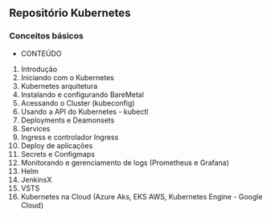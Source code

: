 ## Repositório Kubernetes

### Conceitos básicos 

* CONTEÚDO

1. Introdução
2. Iniciando com o Kubernetes
3. Kubernetes arquitetura
4. Instalando e configurando BareMetal
5. Acessando o Cluster (kubeconfig)
6. Usando a API do Kubernetes - kubectl
7. Deployments e Deamonsets
8. Services
9. Ingress e controlador Ingress
10. Deploy de aplicações 
11. Secrets e Configmaps
12. Monitorando e gerenciamento de logs (Prometheus e Grafana)
13. Helm
14. JenkinsX
15. VSTS
16. Kubernetes na Cloud (Azure Aks, EKS AWS, Kubernetes Engine - Google Cloud)
